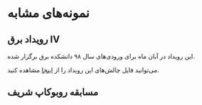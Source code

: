 # نمونه‌های مشابه

## رویداد برق IV
این رویداد در آبان ماه برای ورودی‌های سال ۹۸ دانشکده برق برگزار شده.

می‌توانید فایل چالش‌های این رویداد را از
[اینجا](رویداد-برق-IV)
مشاهده کنید.

## مسابقه روبوکاپ شریف
